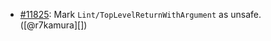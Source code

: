 * [#11825](https://github.com/rubocop/rubocop/pull/11825): Mark `Lint/TopLevelReturnWithArgument` as unsafe. ([@r7kamura][])
